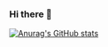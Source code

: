 ### Hi there 👋

<!--
**W1lliam1337/W1lliam1337** is a ✨ _special_ ✨ repository because its `README.md` (this file) appears on your GitHub profile.

- 🌱 I’m currently learning game hacking
- 📫 How to reach me: @tg - https://t.me/kernel_mode2 | @ds - william_coder#8276
-->

[![Anurag's GitHub stats](https://github-readme-stats.vercel.app/api?username=W1lliam1337)](https://github.com/anuraghazra/github-readme-stats)
